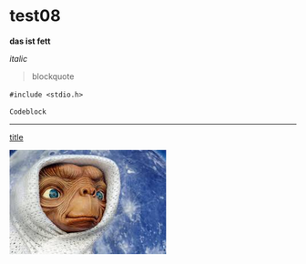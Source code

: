 # test08


**das ist fett**

*italic*

> blockquote

`#include <stdio.h>`

```
Codeblock
```
---

[title](https://www.example.com)

![alt text](images.jpg)